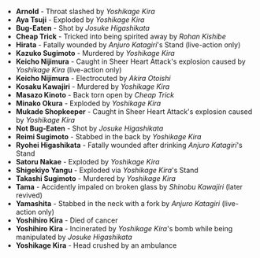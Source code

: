- **Arnold** - Throat slashed by _Yoshikage Kira_
- **Aya Tsuji** - Exploded by _Yoshikage Kira_
- **Bug-Eaten** - Shot by _Josuke Higashikata_
- **Cheap Trick** - Tricked into being spirited away by _Rohan Kishibe_
- **Hirata** - Fatally wounded by _Anjuro Katagiri_'s Stand (live-action only)
- **Kazuko Sugimoto** - Murdered by _Yoshikage Kira_
- **Keicho Nijimura** - Caught in Sheer Heart Attack's explosion caused by _Yoshikage Kira_ (live-action only)
- **Keicho Nijimura** - Electrocuted by _Akira Otoishi_
- **Kosaku Kawajiri** - Murdered by _Yoshikage Kira_
- **Masazo Kinoto** - Back torn open by _Cheap Trick_
- **Minako Okura** - Exploded by _Yoshikage Kira_
- **Mukade Shopkeeper** - Caught in Sheer Heart Attack's explosion caused by _Yoshikage Kira_
- **Not Bug-Eaten** - Shot by _Josuke Higashikata_
- **Reimi Sugimoto** - Stabbed in the back by _Yoshikage Kira_
- **Ryohei Higashikata** - Fatally wounded after drinking _Anjuro Katagiri_'s Stand
- **Satoru Nakae** - Exploded by _Yoshikage Kira_
- **Shigekiyo Yangu** - Exploded via _Yoshikage Kira_'s Stand
- **Takashi Sugimoto** - Murdered by _Yoshikage Kira_
- **Tama** - Accidently impaled on broken glass by _Shinobu Kawajiri_ (later revived)
- **Yamashita** - Stabbed in the neck with a fork by _Anjuro Katagiri_ (live-action only)
- **Yoshihiro Kira** - Died of cancer
- **Yoshihiro Kira** - Incinerated by _Yoshikage Kira_'s bomb while being manipulated by _Josuke Higashikata_
- **Yoshikage Kira** - Head crushed by an ambulance